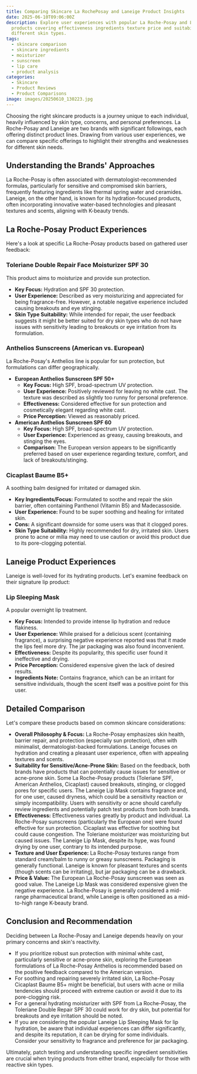 ```yaml
---
title: Comparing Skincare La RochePosay and Laneige Product Insights
date: 2025-06-10T09:06:00Z
description: Explore user experiences with popular La Roche-Posay and Laneige
  products covering effectiveness ingredients texture price and suitability for
  different skin types.
tags:
  - skincare comparison
  - skincare ingredients
  - moisturizer
  - sunscreen
  - lip care
  - product analysis
categories:
  - Skincare
  - Product Reviews
  - Product Comparisons
image: images/20250610_130223.jpg
---
```


Choosing the right skincare products is a journey unique to each individual, heavily influenced by skin type, concerns, and personal preferences. La Roche-Posay and Laneige are two brands with significant followings, each offering distinct product lines. Drawing from various user experiences, we can compare specific offerings to highlight their strengths and weaknesses for different skin needs.

## Understanding the Brands' Approaches

La Roche-Posay is often associated with dermatologist-recommended formulas, particularly for sensitive and compromised skin barriers, frequently featuring ingredients like thermal spring water and ceramides. Laneige, on the other hand, is known for its hydration-focused products, often incorporating innovative water-based technologies and pleasant textures and scents, aligning with K-beauty trends.

## La Roche-Posay Product Experiences

Here's a look at specific La Roche-Posay products based on gathered user feedback:

### Toleriane Double Repair Face Moisturizer SPF 30

This product aims to moisturize and provide sun protection.

- **Key Focus:** Hydration and SPF 30 protection.
- **User Experience:** Described as very moisturizing and appreciated for being fragrance-free. However, a notable negative experience included causing breakouts and eye stinging.
- **Skin Type Suitability:** While intended for repair, the user feedback suggests it might be better suited for dry skin types who do not have issues with sensitivity leading to breakouts or eye irritation from its formulation.

### Anthelios Sunscreens (American vs. European)

La Roche-Posay's Anthelios line is popular for sun protection, but formulations can differ geographically.

- **European Anthelios Sunscreen SPF 50+**
  - **Key Focus:** High SPF, broad-spectrum UV protection.
  - **User Experience:** Positively reviewed for leaving no white cast. The texture was described as slightly too runny for personal preference.
  - **Effectiveness:** Considered effective for sun protection and cosmetically elegant regarding white cast.
  - **Price Perception:** Viewed as reasonably priced.
- **American Anthelios Sunscreen SPF 60**
  - **Key Focus:** High SPF, broad-spectrum UV protection.
  - **User Experience:** Experienced as greasy, causing breakouts, and stinging the eyes.
  - **Comparison:** The European version appears to be significantly preferred based on user experience regarding texture, comfort, and lack of breakouts/stinging.

### Cicaplast Baume B5+

A soothing balm designed for irritated or damaged skin.

- **Key Ingredients/Focus:** Formulated to soothe and repair the skin barrier, often containing Panthenol (Vitamin B5) and Madecassoside.
- **User Experience:** Found to be super soothing and healing for irritated skin.
- **Cons:** A significant downside for some users was that it clogged pores.
- **Skin Type Suitability:** Highly recommended for dry, irritated skin. Users prone to acne or milia may need to use caution or avoid this product due to its pore-clogging potential.

## Laneige Product Experiences

Laneige is well-loved for its hydrating products. Let's examine feedback on their signature lip product:

### Lip Sleeping Mask

A popular overnight lip treatment.

- **Key Focus:** Intended to provide intense lip hydration and reduce flakiness.
- **User Experience:** While praised for a delicious scent (containing fragrance), a surprising negative experience reported was that it made the lips feel more dry. The jar packaging was also found inconvenient.
- **Effectiveness:** Despite its popularity, this specific user found it ineffective and drying.
- **Price Perception:** Considered expensive given the lack of desired results.
- **Ingredients Note:** Contains fragrance, which can be an irritant for sensitive individuals, though the scent itself was a positive point for this user.

## Detailed Comparison

Let's compare these products based on common skincare considerations:

- **Overall Philosophy & Focus:** La Roche-Posay emphasizes skin health, barrier repair, and protection (especially sun protection), often with minimalist, dermatologist-backed formulations. Laneige focuses on hydration and creating a pleasant user experience, often with appealing textures and scents.
- **Suitability for Sensitive/Acne-Prone Skin:** Based on the feedback, both brands have products that can potentially cause issues for sensitive or acne-prone skin. Some La Roche-Posay products (Toleriane SPF, American Anthelios, Cicaplast) caused breakouts, stinging, or clogged pores for specific users. The Laneige Lip Mask contains fragrance and, for one user, caused dryness, which could be a sensitivity reaction or simply incompatibility. Users with sensitivity or acne should carefully review ingredients and potentially patch test products from both brands.
- **Effectiveness:** Effectiveness varies greatly by product and individual. La Roche-Posay sunscreens (particularly the European one) were found effective for sun protection. Cicaplast was effective for soothing but could cause congestion. The Toleriane moisturizer was moisturizing but caused issues. The Laneige Lip Mask, despite its hype, was found drying by one user, contrary to its intended purpose.
- **Texture and User Experience:** La Roche-Posay textures range from standard cream/balm to runny or greasy sunscreens. Packaging is generally functional. Laneige is known for pleasant textures and scents (though scents can be irritating), but jar packaging can be a drawback.
- **Price & Value:** The European La Roche-Posay sunscreen was seen as good value. The Laneige Lip Mask was considered expensive given the negative experience. La Roche-Posay is generally considered a mid-range pharmaceutical brand, while Laneige is often positioned as a mid-to-high range K-beauty brand.

## Conclusion and Recommendation

Deciding between La Roche-Posay and Laneige depends heavily on your primary concerns and skin's reactivity.

- If you prioritize robust sun protection with minimal white cast, particularly sensitive or acne-prone skin, exploring the European formulations of La Roche-Posay Anthelios is recommended based on the positive feedback compared to the American version.
- For soothing and repairing severely irritated skin, La Roche-Posay Cicaplast Baume B5+ might be beneficial, but users with acne or milia tendencies should proceed with extreme caution or avoid it due to its pore-clogging risk.
- For a general hydrating moisturizer with SPF from La Roche-Posay, the Toleriane Double Repair SPF 30 could work for dry skin, but potential for breakouts and eye irritation should be noted.
- If you are considering the popular Laneige Lip Sleeping Mask for lip hydration, be aware that individual experiences can differ significantly, and despite its reputation, it can be drying for some individuals. Consider your sensitivity to fragrance and preference for jar packaging.

Ultimately, patch testing and understanding specific ingredient sensitivities are crucial when trying products from either brand, especially for those with reactive skin types.
